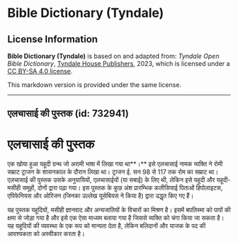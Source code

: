 # Bible Dictionary (Tyndale)

## License Information

**Bible Dictionary (Tyndale)** is based on and adapted from: _Tyndale Open Bible Dictionary_, [Tyndale House Publishers](https://tyndaleopenresources.com/), 2023, which is licensed under a [CC BY-SA 4.0 license](https://creativecommons.org/licenses/by-sa/4.0/legalcode.en).

This markdown version is provided under the same license.



--------------------------------

## एलचासाई की पुस्तक (id: 732941)

एलचासाई की पुस्तक
=================

एक खोया हुआ यहूदी ग्रन्थ जो अरामी भाषा में लिखा गया था**।** इसे एलचासाई नामक व्यक्ति ने रोमी सम्राट ट्राजन के शासनकाल के दौरान लिखा था। ट्राजन ई. सन 98 से 117 तक रोम का सम्राट था। एलचासाई की पुस्तक उसके अनुयायियों, एलचासाईयों (या सबाई) के लिए थी, लेकिन इसे यहूदी और यहूदी\-मसीही समूहों, दोनों द्वारा पढ़ा गया। इस पुस्तक के कुछ अंश प्रारम्भिक कलीसियाई पिताओं हिपोलाइटस, एपिफेनियस और ओरिजन (जिनका उल्लेख यूसेबियस ने किया है) द्वारा उद्धृत किए गए हैं।

यह पुस्तक यहूदियों, मसीही ज्ञानवाद और अन्यजातियों के विचारों का मिश्रण है। इसमें बपतिस्मा को पापों की क्षमा से जोड़ा गया है और इसे एक ऐसा माध्यम बताया गया है जिससे व्यक्ति को चंगा किया जा सकता है। यह यहूदियों की व्यवस्था के एक रूप को मान्यता देता है, लेकिन बलिदानों और याजक के पद की आवश्यकता को अस्वीकार करता है।


